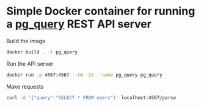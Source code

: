 # Simple Docker container for running a [pg_query](https://github.com/lfittl/pg_query) REST API server

Build the image

```sh
docker build . -t pg_query
```

Run the API server

```sh
docker run -p 4567:4567 --rm -it --name pg_query pg_query
```

Make requests

```sh
curl -d '{"query":"SELECT * FROM users"}' localhost:4567/parse
```
